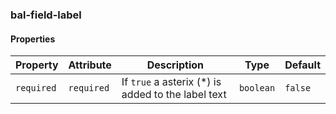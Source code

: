 ### bal-field-label
 
#### Properties

| Property   | Attribute  | Description                                        | Type      | Default |
| ---------- | ---------- | -------------------------------------------------- | --------- | ------- |
| `required` | `required` | If `true` a asterix (*) is added to the label text | `boolean` | `false` |


 